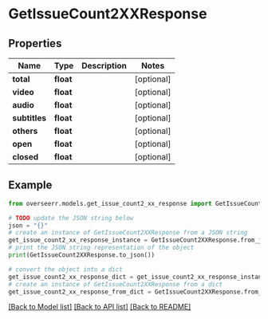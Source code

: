 # GetIssueCount2XXResponse


## Properties

Name | Type | Description | Notes
------------ | ------------- | ------------- | -------------
**total** | **float** |  | [optional] 
**video** | **float** |  | [optional] 
**audio** | **float** |  | [optional] 
**subtitles** | **float** |  | [optional] 
**others** | **float** |  | [optional] 
**open** | **float** |  | [optional] 
**closed** | **float** |  | [optional] 

## Example

```python
from overseerr.models.get_issue_count2_xx_response import GetIssueCount2XXResponse

# TODO update the JSON string below
json = "{}"
# create an instance of GetIssueCount2XXResponse from a JSON string
get_issue_count2_xx_response_instance = GetIssueCount2XXResponse.from_json(json)
# print the JSON string representation of the object
print(GetIssueCount2XXResponse.to_json())

# convert the object into a dict
get_issue_count2_xx_response_dict = get_issue_count2_xx_response_instance.to_dict()
# create an instance of GetIssueCount2XXResponse from a dict
get_issue_count2_xx_response_from_dict = GetIssueCount2XXResponse.from_dict(get_issue_count2_xx_response_dict)
```
[[Back to Model list]](../README.md#documentation-for-models) [[Back to API list]](../README.md#documentation-for-api-endpoints) [[Back to README]](../README.md)


